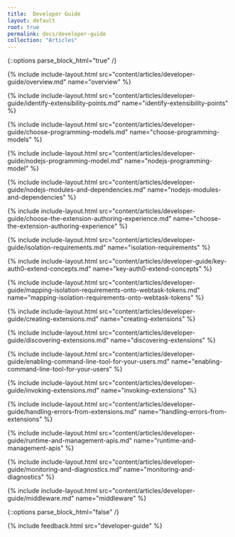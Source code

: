 ```yaml
---
title:  Developer Guide
layout: default
root: true
permalink: docs/developer-guide
collection: "Articles"
--- 
```


{::options parse_block_html="true" /}

{% include include-layout.html src="content/articles/developer-guide/overview.md" name="overview" %}

{% include include-layout.html src="content/articles/developer-guide/identify-extensibility-points.md" name="identify-extensibility-points" %}

{% include include-layout.html src="content/articles/developer-guide/choose-programming-models.md" name="choose-programming-models" %}

{% include include-layout.html src="content/articles/developer-guide/nodejs-programming-model.md" name="nodejs-programming-model" %}

{% include include-layout.html src="content/articles/developer-guide/nodejs-modules-and-dependencies.md" name="nodejs-modules-and-dependencies" %}

{% include include-layout.html src="content/articles/developer-guide/choose-the-extension-authoring-experience.md" name="choose-the-extension-authoring-experience" %}

{% include include-layout.html src="content/articles/developer-guide/isolation-requirements.md" name="isolation-requirements" %}

{% include include-layout.html src="content/articles/developer-guide/key-auth0-extend-concepts.md" name="key-auth0-extend-concepts" %}

{% include include-layout.html src="content/articles/developer-guide/mapping-isolation-requirements-onto-webtask-tokens.md" name="mapping-isolation-requirements-onto-webtask-tokens" %}

{% include include-layout.html src="content/articles/developer-guide/creating-extensions.md" name="creating-extensions" %}

{% include include-layout.html src="content/articles/developer-guide/discovering-extensions.md" name="discovering-extensions" %}

{% include include-layout.html src="content/articles/developer-guide/enabling-command-line-tool-for-your-users.md" name="enabling-command-line-tool-for-your-users" %}

{% include include-layout.html src="content/articles/developer-guide/invoking-extensions.md" name="invoking-extensions" %}

{% include include-layout.html src="content/articles/developer-guide/handling-errors-from-extensions.md" name="handling-errors-from-extensions" %}

{% include include-layout.html src="content/articles/developer-guide/runtime-and-management-apis.md" name="runtime-and-management-apis" %}

{% include include-layout.html src="content/articles/developer-guide/monitoring-and-diagnostics.md" name="monitoring-and-diagnostics" %}

{% include include-layout.html src="content/articles/developer-guide/middleware.md" name="middleware" %}
 
{::options parse_block_html="false" /}

{% include feedback.html src="developer-guide" %}